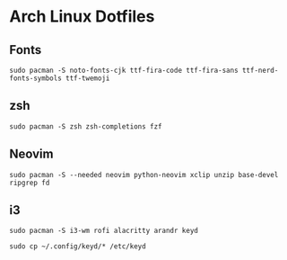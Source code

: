 # Arch Linux Dotfiles

## Fonts

```
sudo pacman -S noto-fonts-cjk ttf-fira-code ttf-fira-sans ttf-nerd-fonts-symbols ttf-twemoji
```

## zsh

```
sudo pacman -S zsh zsh-completions fzf
```

## Neovim

```
sudo pacman -S --needed neovim python-neovim xclip unzip base-devel ripgrep fd
```

## i3

```
sudo pacman -S i3-wm rofi alacritty arandr keyd

sudo cp ~/.config/keyd/* /etc/keyd
```

